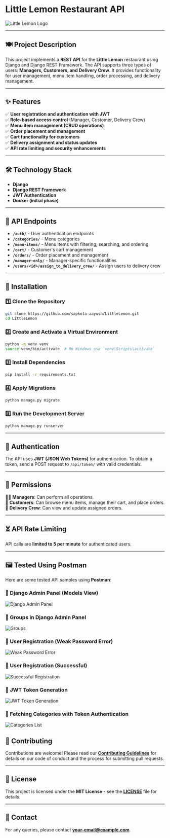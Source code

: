 # Little Lemon Restaurant API

![Little Lemon Logo](images/little_lemon_logo.png)

---

## 🍽️ Project Description
This project implements a **REST API** for the **Little Lemon** restaurant using Django and Django REST Framework. The API supports three types of users: **Managers, Customers, and Delivery Crew**. It provides functionality for user management, menu item handling, order processing, and delivery management.

---

## ✨ Features
✅ **User registration and authentication with JWT**  
✅ **Role-based access control** (Manager, Customer, Delivery Crew)  
✅ **Menu item management (CRUD operations)**  
✅ **Order placement and management**  
✅ **Cart functionality for customers**  
✅ **Delivery assignment and status updates**  
✅ **API rate limiting and security enhancements**  

---

## 🛠️ Technology Stack
- **Django**
- **Django REST Framework**
- **JWT Authentication**
- **Docker (initial phase)**

---

## 📌 API Endpoints
- **`/auth/`** - User authentication endpoints
- **`/categories/`** - Menu categories
- **`/menu-items/`** - Menu items with filtering, searching, and ordering
- **`/cart/`** - Customer's cart management
- **`/orders/`** - Order placement and management
- **`/manager-only/`** - Manager-specific functionalities
- **`/users/<id>/assign_to_delivery_crew/`** - Assign users to delivery crew

---

## 🚀 Installation
### 1️⃣ Clone the Repository
```sh
git clone https://github.com/sapkota-aayush/LittleLemon.git
cd LittleLemon
```
### 2️⃣ Create and Activate a Virtual Environment
```sh
python -m venv venv
source venv/bin/activate  # On Windows use `venv\Scripts\activate`
```
### 3️⃣ Install Dependencies
```sh
pip install -r requirements.txt
```
### 4️⃣ Apply Migrations
```sh
python manage.py migrate
```
### 5️⃣ Run the Development Server
```sh
python manage.py runserver
```

---

## 🔑 Authentication
The API uses **JWT (JSON Web Tokens)** for authentication. To obtain a token, send a POST request to `/api/token/` with valid credentials.

---

## 🔐 Permissions
👨‍💼 **Managers**: Can perform all operations.  
👤 **Customers**: Can browse menu items, manage their cart, and place orders.  
🚚 **Delivery Crew**: Can view and update assigned orders.  

---

## ⏳ API Rate Limiting
API calls are **limited to 5 per minute** for authenticated users.

---

## 🖼️ Tested Using Postman
Here are some tested API samples using **Postman**:

### 🔹 Django Admin Panel (Models View)
![Django Admin Panel](images/DjangoPanel.png)

### 🔹 Groups in Django Admin Panel
![Groups](images/groups.png)

### 🔹 User Registration (Weak Password Error)
![Weak Password Error](images/auth1.png)

### 🔹 User Registration (Successful)
![Successful Registration](images/auth2.png)

### 🔹 JWT Token Generation
![JWT Token Generation](images/jwt.png)

### 🔹 Fetching Categories with Token Authentication
![Categories List](images/cath.png)



## 🤝 Contributing
Contributions are welcome! Please read our **[Contributing Guidelines](CONTRIBUTING.md)** for details on our code of conduct and the process for submitting pull requests.

---

## 📜 License
This project is licensed under the **MIT License** - see the **[LICENSE](LICENSE)** file for details.

---

## 📧 Contact
For any queries, please contact **your-email@example.com**.

